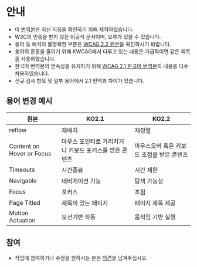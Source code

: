 # 안내
* 이 [번역본](https://a11ykr.github.io/wcag22/)은 최신 지침을 확인하기 위해 제작하였습니다.
* W3C의 인증을 받지 않은 비공식 문서이며, 오류가 있을 수 있습니다.
* 용어 등 해석이 불명확한 부분은 [WCAG 2.2 원본](https://www.w3.org/TR/WCAG22/)을 확인하시기 바랍니다.
* 용어의 혼동을 줄이기 위해 KWCAG에서 다루고 있는 내용은 가급적이면 같은 제목을 사용하였습니다.
* 한국어 번역본의 연속성을 유지하기 위해 [WCAG 2.1 한국어 번역본](http://www.kwacc.or.kr/WAI/wcag21/)의 내용을 다수 차용하였습니다.
* 신규 검사 항목 및 일부 용어에서 2.1 번역과 차이가 있습니다.

## 용어 변경 예시
| 원본                        | KO2.1                          | KO2.2                   |
|---------------------------|--------------------------------|-------------------------|
| reflow                    | 재배치                            | 재정렬                     |
| Content on Hover or Focus | 마우스 포인터로 가리키거나 키보드 포커스를 받은 콘텐츠 | 마우스오버 혹은 키보드 초점을 받은 콘텐츠 |
| Timeouts                  | 시간종료                           | 시간 제한                   |
| Navigable                 | 네비게이션 가능                       | 탐색 가능성                  |
| Focus                     | 포커스                            | 초점                      |
| Page Titled               | 제목이 있는 페이지                     | 페이지 제목 제공               |
| Motion Actuation          | 모션기반 작동                        | 움직임 기반 실행               |

## 참여
* 작업에 참여하거나 수정을 원하시는 분은 [의견](https://github.com/a11ykr/wcag22/issues/new)을 남겨주십시오.